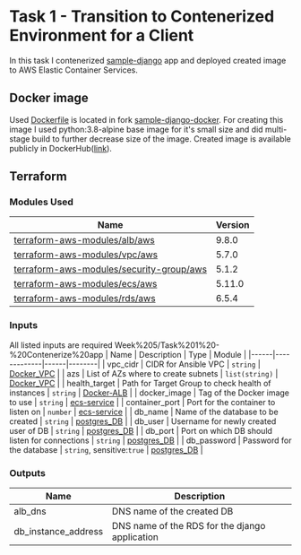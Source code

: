 # Task 1 - Transition to Contenerized Environment for a Client

In this task I contenerized [sample-django](https://github.com/digitalocean/sample-django) app and deployed created image to AWS Elastic Container Services.

## Docker image

Used [Dockerfile](https://github.com/KinKinoV/sample-django-docker/blob/main/Dockerfile) is located in fork [sample-django-docker](https://github.com/KinKinoV/sample-django-docker). For creating this image I used python:3.8-alpine base image for it's small size and did multi-stage build to further decrease size of the image. Created image is available publicly in DockerHub([link](https://hub.docker.com/layers/kinkinov/training/sample-django/images/sha256-72f19abfe4794e4f7487136a4cb4b74f91402d3e7715dd9118973f92e0980499?context=repo)).

## Terraform
### Modules Used

| Name | Version |
|------|---------|
|[terraform-aws-modules/alb/aws](https://registry.terraform.io/modules/terraform-aws-modules/alb/aws/9.8.0)|9.8.0|
|[terraform-aws-modules/vpc/aws](https://registry.terraform.io/modules/terraform-aws-modules/vpc/aws/5.7.0)|5.7.0|
|[terraform-aws-modules/security-group/aws](https://registry.terraform.io/modules/terraform-aws-modules/security-group/aws/5.1.2)|5.1.2|
|[terraform-aws-modules/ecs/aws](https://registry.terraform.io/modules/terraform-aws-modules/ecs/aws/5.11.0)|5.11.0|
|[terraform-aws-modules/rds/aws](https://registry.terraform.io/modules/terraform-aws-modules/rds/aws/6.5.4)|6.5.4|

### Inputs

All listed inputs are required
Week%205/Task%201%20-%20Contenerize%20app
| Name | Description | Type | Module |
|------|-------------|------|--------|
| vpc_cidr | CIDR for Ansible VPC | `string` | [Docker_VPC](Week%205/Task%201%20-%20Contenerize%20app/vpc.tf#L6) |
| azs | List of AZs where to create subnets | `list(string)` | [Docker_VPC](Week%205/Task%201%20-%20Contenerize%20app/vpc.tf#L8) |
| health_target | Path for Target Group to check health of instances | `string` | [Docker-ALB](Week%205/Task%201%20-%20Contenerize%20app/alb.tf#L60) |
| docker_image | Tag of the Docker image to use | `string` | [ecs-service](Week%205/Task%201%20-%20Contenerize%20app/ecs.tf#L42) |
| container_port | Port for the container to listen on | `number` | [ecs-service](Week%205/Task%201%20-%20Contenerize%20app/ecs.tf#L48) |
| db_name | Name of the database to be created | `string` | [postgres_DB](Week%205/Task%201%20-%20Contenerize%20app/rds.tf#L17) |
| db_user | Username for newly created user of DB | `string` | [postgres_DB](Week%205/Task%201%20-%20Contenerize%20app/rds.tf#L18) |
| db_port | Port on which DB should listen for connections | `string` | [postgres_DB](Week%205/Task%201%20-%20Contenerize%20app/rds.tf#L20) |
| db_password | Password for the database | `string`, sensitive:`true` | [postgres_DB](Week%205/Task%201%20-%20Contenerize%20app/rds.tf#L19) |

### Outputs

| Name | Description |
|------|-------------|
| alb_dns | DNS name of the created DB |
| db_instance_address | DNS name of the RDS for the django application |